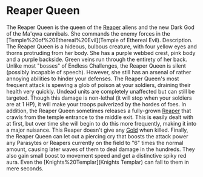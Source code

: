 # Reaper Queen

The Reaper Queen is the queen of the [Reaper](Reaper) aliens and the new Dark God of the Ma'qwa cannibals. She commands the enemy forces in the [Temple%20of%20Ethereal%20Evil](Temple of Ethereal Evil).
Description.
The Reaper Queen is a hideous, bulbous creature, with four yellow eyes and thorns protruding from her body. She has a purple webbed crest, pink body and a purple backside. Green veins run through the entirety of her back.
Unlike most "bosses" of Endless Challenges, the Reaper Queen is silent (possibly incapable of speech). However, she still has an arsenal of rather annoying abilities to hinder your defenses. 
The Reaper Queen's most frequent attack is spewing a glob of poison at your soldiers, draining their health very quickly. Undead units are completely unaffected but can still be targeted. Though this damage is non-lethal (it will stop when your soldiers are at 1 HP), it will make your troops pulverized by the hordes of foes.
In addition, the Reaper Queen sometimes releases a fully-grown [Reaper](Reaper) that crawls from the temple entrance to the middle exit. This is easily dealt with at first, but over time she will begin to do this more frequently, making it into a major nuisance. This Reaper doesn't give any [Gold](Gold) when killed.
Finally, the Reaper Queen can let out a piercing cry that boosts the attack power any Parasytes or Reapers currently on the field to "6" times the normal amount, causing later waves of them to deal damage in the hundreds. They also gain small boost to movement speed and get a distinctive spiky red aura. Even the [Knights%20Templar](Knights Templar) can fall to them in mere seconds.